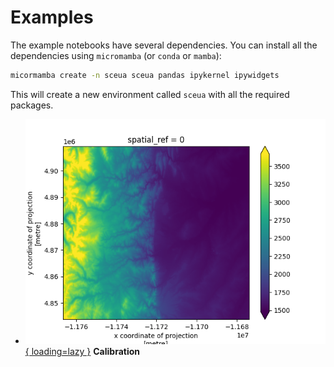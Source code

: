 # Examples

The example notebooks have several dependencies. You can install all the dependencies
using `micromamba` (or `conda` or `mamba`):

```bash
micormamba create -n sceua sceua pandas ipykernel ipywidgets
```

This will create a new environment called `sceua` with all the required packages.

<div class="grid cards" markdown>

- [![Calibration](images/dem.png){ loading=lazy }](calibration.ipynb "Calibration") **Calibration**

</div>
